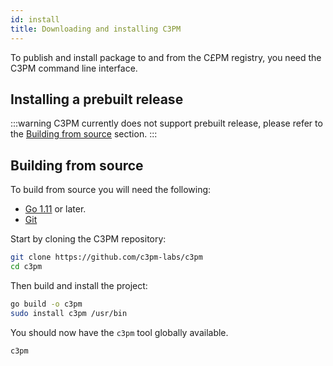 ```yaml
---
id: install
title: Downloading and installing C3PM
---
```


To publish and install package to and from the C£PM registry, you need the C3PM command line interface.

## Installing a prebuilt release

:::warning
C3PM currently does not support prebuilt release, please refer to the [Building from source](#building-from-source) section.
:::

## Building from source

To build from source you will need the following:

* [Go 1.11](https://golang.org) or later.
* [Git](https://git-scm.com)

Start by cloning the C3PM repository:

```bash
git clone https://github.com/c3pm-labs/c3pm
cd c3pm
```

Then build and install the project:

```bash
go build -o c3pm
sudo install c3pm /usr/bin
```

You should now have the `c3pm` tool globally available.

```bash
c3pm
```